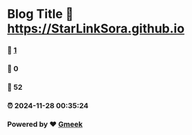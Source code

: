 # Blog Title :link: https://StarLinkSora.github.io 
### :page_facing_up: [1](https://StarLinkSora.github.io/tag.html) 
### :speech_balloon: 0 
### :hibiscus: 52 
### :alarm_clock: 2024-11-28 00:35:24 
### Powered by :heart: [Gmeek](https://github.com/Meekdai/Gmeek)
